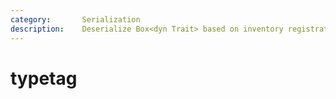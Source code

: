 ```yaml
---
category:       Serialization
description:    Deserialize Box<dyn Trait> based on inventory registrations.
---
```


# typetag
